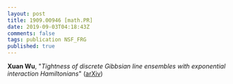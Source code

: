 ```yaml
---
layout: post
title: 1909.00946 [math.PR]
date: 2019-09-03T04:18:43Z
comments: false
tags: publication NSF_FRG
published: true
---
```


<b>Xuan Wu</b>, "<i>Tightness of discrete Gibbsian line ensembles with exponential  interaction Hamiltonians</i>" ([arXiv](http://arxiv.org/abs/1909.00946v1))
